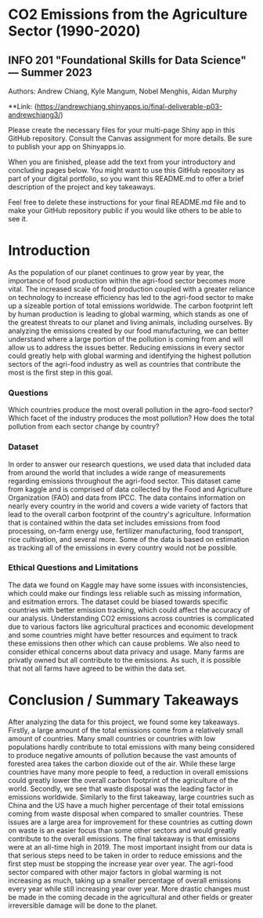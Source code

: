 # CO2 Emissions from the Agriculture Sector (1990-2020)
## INFO 201 "Foundational Skills for Data Science" — Summer 2023

Authors: Andrew Chiang, Kyle Mangum, Nobel Menghis, Aidan Murphy

**Link: (https://andrewchiang.shinyapps.io/final-deliverable-p03-andrewchiang3/)

Please create the necessary files for your multi-page Shiny app in this GitHub repository. Consult the Canvas assignment for more details. Be sure to publish your app on Shinyapps.io.

When you are finished, please add the text from your introductory and concluding pages below. You might want to use this GitHub repository as part of your digital portfolio, so you want this README.md to offer a brief description of the project and key takeaways.

Feel free to delete these instructions for your final README.md file and to make your GitHub repository public if you would like others to be able to see it. 

# Introduction

As the population of our planet continues to grow year by year, the importance of food production within the agri-food sector becomes more vital. The increased scale of food production coupled with a greater reliance on technology to increase efficiency has led to the agri-food sector to make up a sizeable portion of total emissions worldwide. The carbon footprint left by human production is leading to global warming, which stands as one of the greatest threats to our planet and living animals, including ourselves. By analyzing the emissions created by our food manufacturing, we can better understand where a large portion of the pollution is coming from and will allow us to address the issues better. Reducing emissions in every sector could greatly help with global warming and identifying the highest pollution sectors of the agri-food industry as well as countries that contribute the most is the first step in this goal.

### Questions
Which countries produce the most overall pollution in the agro-food sector?
Which facet of the industry produces the most pollution?
How does the total pollution from each sector change by country?

### Dataset
In order to answer our research questions, we used data that included data from around the world that includes a wide range of measurements regarding emissions throughout the agri-food sector. This dataset came from kaggle and is comprised of data collected by the Food and Agriculture Organization (FAO) and data from IPCC.  The data contains information on nearly every country in the world and covers a wide variety of factors that lead to the overall carbon footprint of the country's agriculture. Information that is contained within the data set includes emissions from food processing, on-farm energy use, fertilizer manufacturing, food transport, rice cultivation, and several more. Some of the data is based on estimation as tracking all of the emissions in every country would not be possible.

### Ethical Questions and Limitations
The data we found on Kaggle may have some issues with inconsistencies, which could make our findings less reliable such as missing information, and  esitmation errors. The dataset could be biased towards specific countries with better emission tracking, which could affect the accuracy of our analysis. Understanding CO2 emissions across countries is complicated due to various factors like agricultural practices and economic development and some countries might have better resources and equiment to track these emissions then other which can cause problems. We also need to consider ethical concerns about data privacy and usage. Many farms are privatly owned but all contribute to the emissions. As such, it is possible that not all farms have agreed to be within the data set.


# Conclusion / Summary Takeaways

After analyzing the data for this project, we found some key takeaways. Firstly, a large amount of the total emissions come from a relatively small amount of countries. Many small countries or countries with low populations hardly contribute to total emissions with many being considered to produce negative amounts of pollution because the vast amounts of forested area takes the carbon dioxide out of the air. While these large countries have many more people to feed, a reduction in overall emissions could greatly lower the overall carbon footprint of the agriculture of the world. Secondly, we see that waste disposal was the leading factor in emissions worldwide. Similarly to the first takeaway, large countries such as China and the US have a much higher percentage of their total emissions coming from waste disposal when compared to smaller countries. These issues are a large area for improvement for these countries as cutting down on waste is an easier focus than some other sectors and would greatly contribute to the overall emissions. The final takeaway is that emissions were at an all-time high in 2019. The most important insight from our data is that serious steps need to be taken in order to reduce emissions and the first step must be stopping the increase year over year. The agri-food sector compared with other major factors in global warming is not increasing as much, taking up a smaller percentage of overall emissions every year while still increasing year over year. More drastic changes must be made in the coming decade in the agricultural and other fields or greater irreversible damage will be done to the planet.
